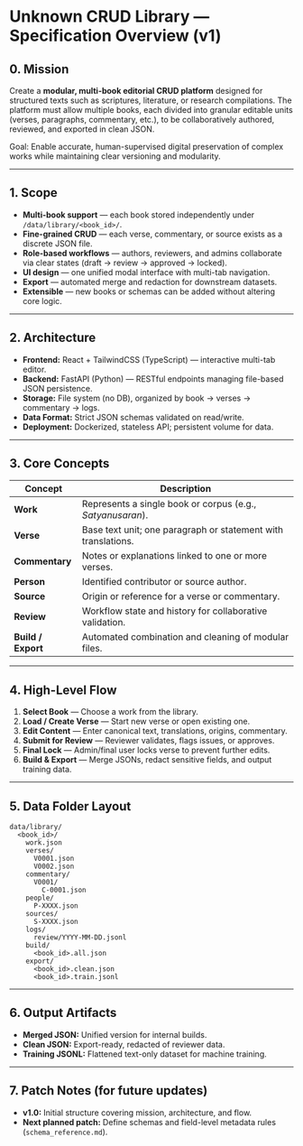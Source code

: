 # Unknown CRUD Library — Specification Overview (v1)

## 0. Mission

Create a **modular, multi-book editorial CRUD platform** designed for structured texts such as scriptures, literature, or research compilations. The platform must allow multiple books, each divided into granular editable units (verses, paragraphs, commentary, etc.), to be collaboratively authored, reviewed, and exported in clean JSON.

Goal: Enable accurate, human-supervised digital preservation of complex works while maintaining clear versioning and modularity.

---

## 1. Scope

* **Multi-book support** — each book stored independently under `/data/library/<book_id>/`.
* **Fine-grained CRUD** — each verse, commentary, or source exists as a discrete JSON file.
* **Role-based workflows** — authors, reviewers, and admins collaborate via clear states (draft → review → approved → locked).
* **UI design** — one unified modal interface with multi-tab navigation.
* **Export** — automated merge and redaction for downstream datasets.
* **Extensible** — new books or schemas can be added without altering core logic.

---

## 2. Architecture

* **Frontend:** React + TailwindCSS (TypeScript) — interactive multi-tab editor.
* **Backend:** FastAPI (Python) — RESTful endpoints managing file-based JSON persistence.
* **Storage:** File system (no DB), organized by book → verses → commentary → logs.
* **Data Format:** Strict JSON schemas validated on read/write.
* **Deployment:** Dockerized, stateless API; persistent volume for data.

---

## 3. Core Concepts

| Concept            | Description                                                   |
| ------------------ | ------------------------------------------------------------- |
| **Work**           | Represents a single book or corpus (e.g., *Satyanusaran*).    |
| **Verse**          | Base text unit; one paragraph or statement with translations. |
| **Commentary**     | Notes or explanations linked to one or more verses.           |
| **Person**         | Identified contributor or source author.                      |
| **Source**         | Origin or reference for a verse or commentary.                |
| **Review**         | Workflow state and history for collaborative validation.      |
| **Build / Export** | Automated combination and cleaning of modular files.          |

---

## 4. High-Level Flow

1. **Select Book** — Choose a work from the library.
2. **Load / Create Verse** — Start new verse or open existing one.
3. **Edit Content** — Enter canonical text, translations, origins, commentary.
4. **Submit for Review** — Reviewer validates, flags issues, or approves.
5. **Final Lock** — Admin/final user locks verse to prevent further edits.
6. **Build & Export** — Merge JSONs, redact sensitive fields, and output training data.

---

## 5. Data Folder Layout

```
data/library/
  <book_id>/
    work.json
    verses/
      V0001.json
      V0002.json
    commentary/
      V0001/
        C-0001.json
    people/
      P-XXXX.json
    sources/
      S-XXXX.json
    logs/
      review/YYYY-MM-DD.jsonl
    build/
      <book_id>.all.json
    export/
      <book_id>.clean.json
      <book_id>.train.jsonl
```

---

## 6. Output Artifacts

* **Merged JSON:** Unified version for internal builds.
* **Clean JSON:** Export-ready, redacted of reviewer data.
* **Training JSONL:** Flattened text-only dataset for machine training.

---

## 7. Patch Notes (for future updates)

* **v1.0:** Initial structure covering mission, architecture, and flow.
* **Next planned patch:** Define schemas and field-level metadata rules (`schema_reference.md`).